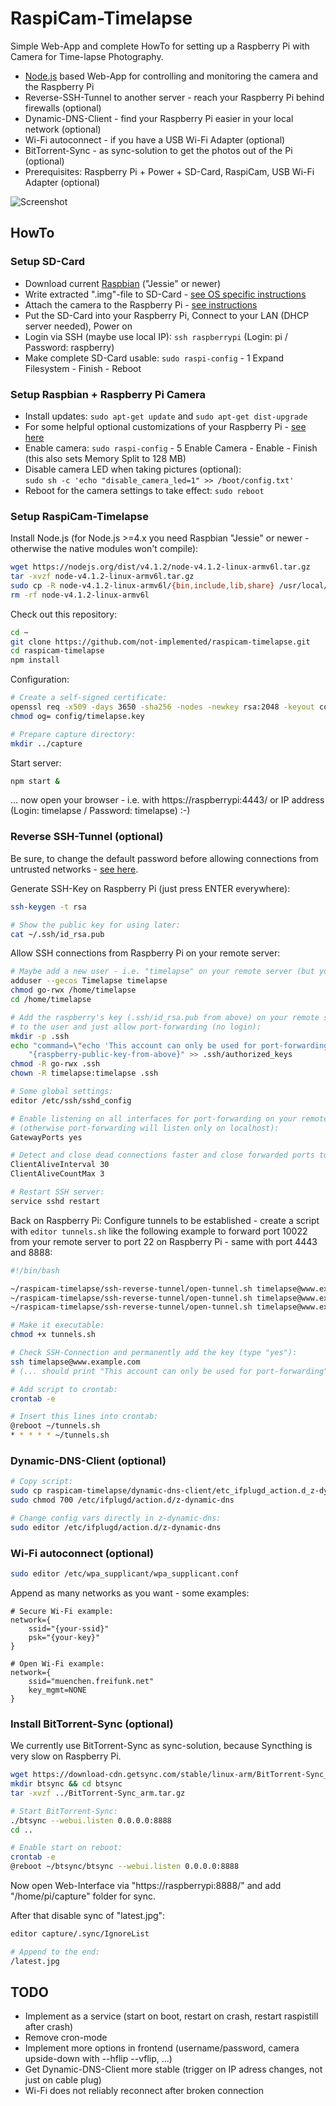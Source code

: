 RaspiCam-Timelapse
==================

Simple Web-App and complete HowTo for setting up a Raspberry Pi with Camera for Time-lapse Photography.

- [Node.js](https://nodejs.org/) based Web-App for controlling and monitoring the camera and the Raspberry Pi
- Reverse-SSH-Tunnel to another server - reach your Raspberry Pi behind firewalls (optional)
- Dynamic-DNS-Client - find your Raspberry Pi easier in your local network (optional)
- Wi-Fi autoconnect - if you have a USB Wi-Fi Adapter (optional)
- BitTorrent-Sync - as sync-solution to get the photos out of the Pi (optional)
- Prerequisites: Raspberry Pi + Power + SD-Card, RaspiCam, USB Wi-Fi Adapter (optional)

![Screenshot](screenshot.jpg)


HowTo
-----

### Setup SD-Card

- Download current [Raspbian](https://www.raspberrypi.org/downloads/raspbian/) ("Jessie" or newer)
- Write extracted ".img"-file to SD-Card - [see OS specific instructions](https://www.raspberrypi.org/documentation/installation/installing-images/README.md)
- Attach the camera to the Raspberry Pi - [see instructions](https://www.raspberrypi.org/documentation/configuration/camera.md)
- Put the SD-Card into your Raspberry Pi, Connect to your LAN (DHCP server needed), Power on
- Login via SSH (maybe use local IP): `ssh raspberrypi` (Login: pi / Password: raspberry)
- Make complete SD-Card usable: `sudo raspi-config` - 1 Expand Filesystem - Finish - Reboot


### Setup Raspbian + Raspberry Pi Camera

- Install updates: `sudo apt-get update` and `sudo apt-get dist-upgrade`
- For some helpful optional customizations of your Raspberry Pi - [see here](Raspberry-Customizing.md)
- Enable camera: `sudo raspi-config` - 5 Enable Camera - Enable - Finish  
  (this also sets Memory Split to 128 MB)
- Disable camera LED when taking pictures (optional):  
  `sudo sh -c 'echo "disable_camera_led=1" >> /boot/config.txt'`
- Reboot for the camera settings to take effect: `sudo reboot`


### Setup RaspiCam-Timelapse

Install Node.js (for Node.js >=4.x you need Raspbian "Jessie" or newer - otherwise the native modules won't compile):

```bash
wget https://nodejs.org/dist/v4.1.2/node-v4.1.2-linux-armv6l.tar.gz
tar -xvzf node-v4.1.2-linux-armv6l.tar.gz
sudo cp -R node-v4.1.2-linux-armv6l/{bin,include,lib,share} /usr/local/
rm -rf node-v4.1.2-linux-armv6l
```

Check out this repository:

```bash
cd ~
git clone https://github.com/not-implemented/raspicam-timelapse.git
cd raspicam-timelapse
npm install
```

Configuration:

```bash
# Create a self-signed certificate:
openssl req -x509 -days 3650 -sha256 -nodes -newkey rsa:2048 -keyout config/timelapse.key -out config/timelapse.crt
chmod og= config/timelapse.key

# Prepare capture directory:
mkdir ../capture
```

Start server:

```bash
npm start &
```

... now open your browser - i.e. with https://raspberrypi:4443/ or IP address (Login: timelapse / Password: timelapse) :-)


### Reverse SSH-Tunnel (optional)

Be sure, to change the default password before allowing connections from untrusted
networks - [see here](Raspberry-Customizing.md).

Generate SSH-Key on Raspberry Pi (just press ENTER everywhere):

```bash
ssh-keygen -t rsa

# Show the public key for using later:
cat ~/.ssh/id_rsa.pub
```

Allow SSH connections from Raspberry Pi on your remote server:

```bash
# Maybe add a new user - i.e. "timelapse" on your remote server (but you can use an existing one):
adduser --gecos Timelapse timelapse
chmod go-rwx /home/timelapse
cd /home/timelapse

# Add the raspberry's key (.ssh/id_rsa.pub from above) on your remote server
# to the user and just allow port-forwarding (no login):
mkdir -p .ssh
echo "command=\"echo 'This account can only be used for port-forwarding'\",no-agent-forwarding,no-X11-forwarding" \
    "{raspberry-public-key-from-above}" >> .ssh/authorized_keys
chmod -R go-rwx .ssh
chown -R timelapse:timelapse .ssh

# Some global settings:
editor /etc/ssh/sshd_config

# Enable listening on all interfaces for port-forwarding on your remote server
# (otherwise port-forwarding will listen only on localhost):
GatewayPorts yes

# Detect and close dead connections faster and close forwarded ports to reuse them:
ClientAliveInterval 30
ClientAliveCountMax 3

# Restart SSH server:
service sshd restart
```

Back on Raspberry Pi: Configure tunnels to be established - create a script with
`editor tunnels.sh` like the following example to forward port 10022 from your
remote server to port 22 on Raspberry Pi - same with port 4443 and 8888:

```bash
#!/bin/bash

~/raspicam-timelapse/ssh-reverse-tunnel/open-tunnel.sh timelapse@www.example.com 10022 22 &
~/raspicam-timelapse/ssh-reverse-tunnel/open-tunnel.sh timelapse@www.example.com 4443 4443 &
~/raspicam-timelapse/ssh-reverse-tunnel/open-tunnel.sh timelapse@www.example.com 18888 8888 &
```

```bash
# Make it executable:
chmod +x tunnels.sh

# Check SSH-Connection and permanently add the key (type "yes"):
ssh timelapse@www.example.com
# (... should print "This account can only be used for port-forwarding" and close SSH connection)

# Add script to crontab:
crontab -e

# Insert this lines into crontab:
@reboot ~/tunnels.sh
* * * * * ~/tunnels.sh
```


### Dynamic-DNS-Client (optional)

```bash
# Copy script:
sudo cp raspicam-timelapse/dynamic-dns-client/etc_ifplugd_action.d_z-dynamic-dns /etc/ifplugd/action.d/z-dynamic-dns
sudo chmod 700 /etc/ifplugd/action.d/z-dynamic-dns

# Change config vars directly in z-dynamic-dns:
sudo editor /etc/ifplugd/action.d/z-dynamic-dns
```


### Wi-Fi autoconnect (optional)

```bash
sudo editor /etc/wpa_supplicant/wpa_supplicant.conf
```

Append as many networks as you want - some examples:

```
# Secure Wi-Fi example:
network={
    ssid="{your-ssid}"
    psk="{your-key}"
}

# Open Wi-Fi example:
network={
    ssid="muenchen.freifunk.net"
    key_mgmt=NONE
}
```


### Install BitTorrent-Sync (optional)

We currently use BitTorrent-Sync as sync-solution, because Syncthing is very slow on Raspberry Pi.

```bash
wget https://download-cdn.getsync.com/stable/linux-arm/BitTorrent-Sync_arm.tar.gz
mkdir btsync && cd btsync
tar -xvzf ../BitTorrent-Sync_arm.tar.gz

# Start BitTorrent-Sync:
./btsync --webui.listen 0.0.0.0:8888
cd ..

# Enable start on reboot:
crontab -e
@reboot ~/btsync/btsync --webui.listen 0.0.0.0:8888
```

Now open Web-Interface via "https://raspberrypi:8888/" and add "/home/pi/capture" folder for sync.

After that disable sync of "latest.jpg":

```bash
editor capture/.sync/IgnoreList

# Append to the end:
/latest.jpg
```


TODO
----

- Implement as a service (start on boot, restart on crash, restart raspistill after crash)
- Remove cron-mode
- Implement more options in frontend (username/password, camera upside-down with --hflip --vflip, ...)
- Get Dynamic-DNS-Client more stable (trigger on IP adress changes, not just on cable plug)
- Wi-Fi does not reliably reconnect after broken connection
